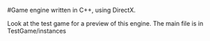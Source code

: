 #Game engine written in C++, using DirectX.

Look at the test game for a preview of this engine. The main file is in TestGame/instances
